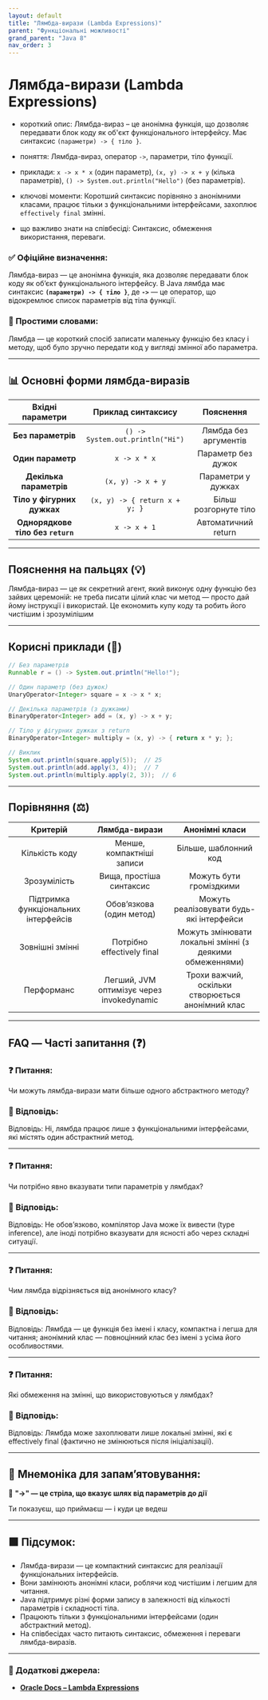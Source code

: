 ```yaml
---
layout: default
title: "Лямбда-вирази (Lambda Expressions)"
parent: "Функціональні можливості"
grand_parent: "Java 8"
nav_order: 3
---
```


# Лямбда-вирази (Lambda Expressions)

* короткий опис: Лямбда-вираз – це анонімна функція, що дозволяє передавати блок коду як об'єкт функціонального інтерфейсу. Має синтаксис `(параметри) -> { тіло }`.

* поняття: Лямбда-вираз, оператор `->`, параметри, тіло функції.

* приклади: `x -> x * x` (один параметр), `(x, y) -> x + y` (кілька параметрів), `() -> System.out.println("Hello")` (без параметрів).

* ключові моменти: Коротший синтаксис порівняно з анонімними класами, працює тільки з функціональними інтерфейсами, захоплює `effectively final` змінні.

* що важливо знати на співбесіді: Синтаксис, обмеження використання, переваги.

### **✅ Офіційне визначення:**

Лямбда-вираз — це анонімна функція, яка дозволяє передавати блок коду як об’єкт функціонального інтерфейсу. В Java лямбда має синтаксис **`(параметри) -> { тіло }`**, де **`->`** — це оператор, що відокремлює список параметрів від тіла функції.

### **🧠 Простими словами:**

Лямбда — це короткий спосіб записати маленьку функцію без класу і методу, щоб було зручно передати код у вигляді змінної або параметра.

---

## 📊 Основні форми лямбда-виразів

|         Вхідні параметри          |        Приклад синтаксису        |       Пояснення       |
|:---------------------------------:|:--------------------------------:|:---------------------:|
|        **Без параметрів**         | `() -> System.out.println("Hi")` | Лямбда без аргументів |
|         **Один параметр**         |           `x -> x * x`           |  Параметр без дужок   |
|      **Декілька параметрів**      |        `(x, y) -> x + y`         |  Параметри у дужках   |
|    **Тіло у фігурних дужках**     |  `(x, y) -> { return x + y; }`   | Більш розгорнуте тіло |
| **Однорядкове тіло без `return`** |           `x -> x + 1`           |  Автоматичний return  |

---

## **Пояснення на пальцях (💡)**

Лямбда-вираз — це як секретний агент, який виконує одну функцію без зайвих церемоній: не треба писати цілий клас чи метод — просто дай йому інструкції і використай. Це економить купу коду та робить його чистішим і зрозумілішим

---

## **Корисні приклади (🧪)**

```java
// Без параметрів
Runnable r = () -> System.out.println("Hello!");

// Один параметр (без дужок)
UnaryOperator<Integer> square = x -> x * x;

// Декілька параметрів (з дужками)
BinaryOperator<Integer> add = (x, y) -> x + y;

// Тіло у фігурних дужках з return
BinaryOperator<Integer> multiply = (x, y) -> { return x * y; };

// Виклик
System.out.println(square.apply(5));  // 25
System.out.println(add.apply(3, 4));  // 7
System.out.println(multiply.apply(2, 3));  // 6
```

---

## **Порівняння (⚖️)**

|               Критерій               |               Лямбда-вирази               |                      Анонімні класи                      |
|:------------------------------------:|:-----------------------------------------:|:--------------------------------------------------------:|
|            Кількість коду            |         Менше, компактніші записи         |                  Більше, шаблонний код                   |
|             Зрозумілість             |         Вища, простіша синтаксис          |                 Можуть бути громіздкими                  |
| Підтримка функціональних інтерфейсів |         Обов’язкова (один метод)          |         Можуть реалізовувати будь-які інтерфейси         |
|           Зовнішні змінні            |        Потрібно effectively final         | Можуть змінювати локальні змінні (з деякими обмеженнями) |
|              Перформанс              | Легший, JVM оптимізує через invokedynamic |    Трохи важчий, оскільки створюється анонімний клас     |

---

## **FAQ — Часті запитання (❓)**

### **❓ Питання:**

 Чи можуть лямбда-вирази мати більше одного абстрактного методу?

### **💬 Відповідь:**

 Відповідь: Ні, лямбда працює лише з функціональними інтерфейсами, які містять один абстрактний метод.

---

### **❓ Питання:**

 Чи потрібно явно вказувати типи параметрів у лямбдах?

### **💬 Відповідь:**

 Відповідь: Не обов’язково, компілятор Java може їх вивести (type inference), але іноді потрібно вказувати для ясності або через складні ситуації.

---

### **❓ Питання:**

 Чим лямбда відрізняється від анонімного класу?

### **💬 Відповідь:**

 Відповідь: Лямбда — це функція без імені і класу, компактна і легша для читання; анонімний клас — повноцінний клас без імені з усіма його особливостями.

---

### **❓ Питання:**

 Які обмеження на змінні, що використовуються у лямбдах?

### **💬 Відповідь:**

 Відповідь: Лямбда може захоплювати лише локальні змінні, які є effectively final (фактично не змінюються після ініціалізації).

---

## **🧠 Мнемоніка для запам’ятовування:**

🔑 **"-\>" — це стріла, що вказує шлях від параметрів до дії**

Ти показуєш, що приймаєш — і куди це ведеш

---

## **🟩 Підсумок:**

* Лямбда-вирази — це компактний синтаксис для реалізації функціональних інтерфейсів.
* Вони замінюють анонімні класи, роблячи код чистішим і легшим для читання.
* Java підтримує різні форми запису в залежності від кількості параметрів і складності тіла.
* Працюють тільки з функціональними інтерфейсами (один абстрактний метод).
* На співбесідах часто питають синтаксис, обмеження і переваги лямбда-виразів.

---

### **🔗 Додаткові джерела:**

* [**Oracle Docs – Lambda Expressions**](https://docs.oracle.com/javase/tutorial/java/javaOO/lambdaexpressions.html)

